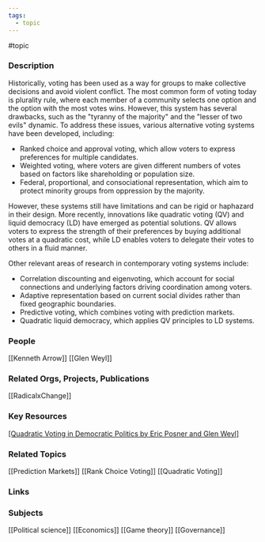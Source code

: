 ```yaml
---
tags:
  - topic
---
```

#topic

### Description

Historically, voting has been used as a way for groups to make collective decisions and avoid violent conflict. The most common form of voting today is plurality rule, where each member of a community selects one option and the option with the most votes wins. However, this system has several drawbacks, such as the "tyranny of the majority" and the "lesser of two evils" dynamic. To address these issues, various alternative voting systems have been developed, including:

- Ranked choice and approval voting, which allow voters to express preferences for multiple candidates.
- Weighted voting, where voters are given different numbers of votes based on factors like shareholding or population size.
- Federal, proportional, and consociational representation, which aim to protect minority groups from oppression by the majority.

However, these systems still have limitations and can be rigid or haphazard in their design. More recently, innovations like quadratic voting (QV) and liquid democracy (LD) have emerged as potential solutions. QV allows voters to express the strength of their preferences by buying additional votes at a quadratic cost, while LD enables voters to delegate their votes to others in a fluid manner.

Other relevant areas of research in contemporary voting systems include:

- Correlation discounting and eigenvoting, which account for social connections and underlying factors driving coordination among voters.
- Adaptive representation based on current social divides rather than fixed geographic boundaries.
- Predictive voting, which combines voting with prediction markets.
- Quadratic liquid democracy, which applies QV principles to LD systems.

### People

[[Kenneth Arrow]]
[[Glen Weyl]]

### Related Orgs, Projects, Publications

[[RadicalxChange]]

### Key Resources

[[Quadratic Voting in Democratic Politics by Eric Posner and Glen Weyl]](https://scholarship.law.vanderbilt.edu/vlr/vol68/iss2/3/)

### Related Topics

[[Prediction Markets]]
[[Rank Choice Voting]]
[[Quadratic Voting]]

### Links

### Subjects

[[Political science]]
[[Economics]]
[[Game theory]]
[[Governance]]